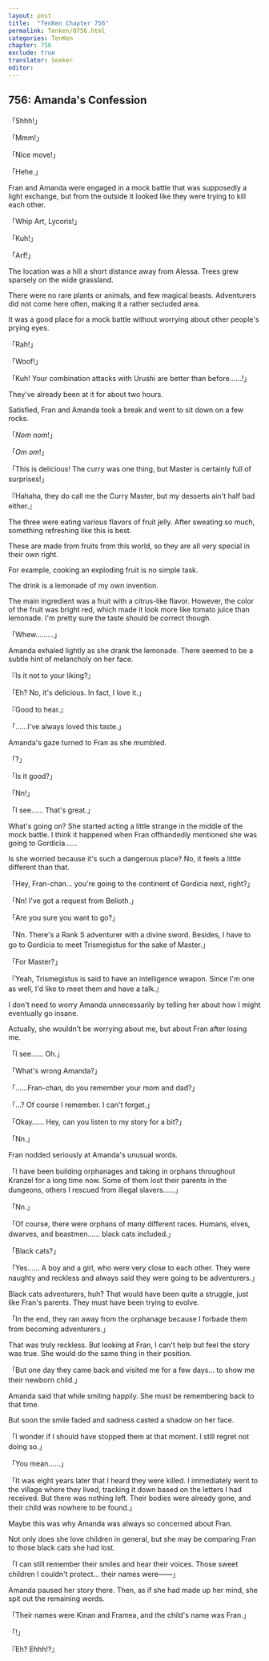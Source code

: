```yaml
---
layout: post
title:  "TenKen Chapter 756"
permalink: Tenken/0756.html
categories: TenKen
chapter: 756
exclude: true
translator: Seeker
editor: 
---
```

<h2>756: Amanda's Confession</h2>

「Shhh!」

「Mmm!」

「Nice move!」

「Hehe.」

Fran and Amanda were engaged in a mock battle that was supposedly a light exchange, but from the outside it looked like they were trying to kill each other.

「Whip Art, Lycoris!」

「Kuh!」

「Arf!」

The location was a hill a short distance away from Alessa. Trees grew sparsely on the wide grassland.

There were no rare plants or animals, and few magical beasts. Adventurers did not come here often, making it a rather secluded area.

It was a good place for a mock battle without worrying about other people's prying eyes.

「Rah!」

「Woof!」

「Kuh! Your combination attacks with Urushi are better than before……!」

They've already been at it for about two hours.

Satisfied, Fran and Amanda took a break and went to sit down on a few rocks.

「*Nom* *nom*!」

「*Om* *om*!」

「This is delicious! The curry was one thing, but Master is certainly full of surprises!」

『Hahaha, they do call me the Curry Master, but my desserts ain't half bad either.』

The three were eating various flavors of fruit jelly. After sweating so much, something refreshing like this is best.

These are made from fruits from this world, so they are all very special in their own right.

For example, cooking an exploding fruit is no simple task.

The drink is a lemonade of my own invention.

The main ingredient was a fruit with a citrus-like flavor. However, the color of the fruit was bright red, which made it look more like tomato juice than lemonade. I'm pretty sure the taste should be correct though.

「Whew………」

Amanda exhaled lightly as she drank the lemonade. There seemed to be a subtle hint of melancholy on her face.

『Is it not to your liking?』

「Eh? No, it's delicious. In fact, I love it.」

『Good to hear.』

「……I've always loved this taste.」

Amanda's gaze turned to Fran as she mumbled.

「?」

「Is it good?」

「Nn!」

「I see…… That's great.」

What's going on? She started acting a little strange in the middle of the mock battle. I think it happened when Fran offhandedly mentioned she was going to Gordicia……

Is she worried because it's such a dangerous place? No, it feels a little different than that.

「Hey, Fran-chan… you're going to the continent of Gordicia next, right?」

「Nn! I've got a request from Belioth.」

「Are you sure you want to go?」

「Nn. There's a Rank S adventurer with a divine sword. Besides, I have to go to Gordicia to meet Trismegistus for the sake of Master.」

「For Master?」

『Yeah, Trismegistus is said to have an intelligence weapon. Since I'm one as well, I'd like to meet them and have a talk.』

I don't need to worry Amanda unnecessarily by telling her about how I might eventually go insane.

Actually, she wouldn't be worrying about me, but about Fran after losing me.

「I see…… Oh.」

「What's wrong Amanda?」

「……Fran-chan, do you remember your mom and dad?」

「…? Of course I remember. I can't forget.」

「Okay…… Hey, can you listen to my story for a bit?」

「Nn.」

Fran nodded seriously at Amanda's unusual words.

「I have been building orphanages and taking in orphans throughout Kranzel for a long time now. Some of them lost their parents in the dungeons, others I rescued from illegal slavers……」

「Nn.」

「Of course, there were orphans of many different races. Humans, elves, dwarves, and beastmen…… black cats included.」

「Black cats?」

「Yes…… A boy and a girl, who were very close to each other. They were naughty and reckless and always said they were going to be adventurers.」

Black cats adventurers, huh? That would have been quite a struggle, just like Fran's parents. They must have been trying to evolve.

「In the end, they ran away from the orphanage because I forbade them from becoming adventurers.」

That was truly reckless. But looking at Fran, I can't help but feel the story was true. She would do the same thing in their position.

「But one day they came back and visited me for a few days… to show me their newborn child.」

Amanda said that while smiling happily. She must be remembering back to that time.

But soon the smile faded and sadness casted a shadow on her face.

「I wonder if I should have stopped them at that moment. I still regret not doing so.」

「You mean……」

「It was eight years later that I heard they were killed. I immediately went to the village where they lived, tracking it down based on the letters I had received. But there was nothing left. Their bodies were already gone, and their child was nowhere to be found.」

Maybe this was why Amanda was always so concerned about Fran.

Not only does she love children in general, but she may be comparing Fran to those black cats she had lost.

「I can still remember their smiles and hear their voices. Those sweet children I couldn't protect… their names were――」

Amanda paused her story there. Then, as if she had made up her mind, she spit out the remaining words.

「Their names were Kinan and Framea, and the child's name was Fran.」

「!」

『Eh? Ehhh!?』










